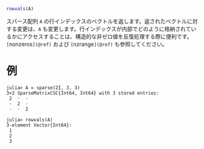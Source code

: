 ```julia
rowvals(A)
```

スパース配列 `A` の行インデックスのベクトルを返します。返されたベクトルに対する変更は、`A` も変更します。行インデックスが内部でどのように格納されているかにアクセスすることは、構造的な非ゼロ値を反復処理する際に便利です。`[`nonzeros`](@ref)` および `[`nzrange`](@ref)` も参照してください。

# 例

```jldoctest
julia> A = sparse(2I, 3, 3)
3×3 SparseMatrixCSC{Int64, Int64} with 3 stored entries:
 2  ⋅  ⋅
 ⋅  2  ⋅
 ⋅  ⋅  2

julia> rowvals(A)
3-element Vector{Int64}:
 1
 2
 3
```
